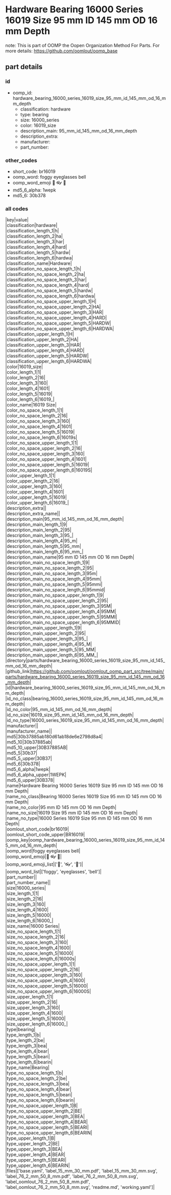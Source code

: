 # Hardware Bearing 16000 Series 16019 Size 95 mm ID 145 mm OD 16 mm Depth  

note: This is part of OOMP the Oopen Organization Method For Parts. For more details: https://github.com/oomlout/oomp_base

##  part details





### id
* oomp_id: hardware_bearing_16000_series_16019_size_95_mm_id_145_mm_od_16_mm_depth
  * classification: hardware
  * type: bearing
  * size: 16000_series
  * color: 16019_size
  * description_main: 95_mm_id_145_mm_od_16_mm_depth
  * description_extra: 
  * manufacturer: 
  * part_number: 

### other_codes
* short_code: br16019
* oomp_word: foggy eyeglasses bell
* oomp_word_emoji :foggy: :eyeglasses: :bell:
* md5_6_alpha: 1wepk
* md5_6: 30b378

### all codes 
|key|value|  
|classification|hardware|  
|classification_length_1|h|  
|classification_length_2|ha|  
|classification_length_3|har|  
|classification_length_4|hard|  
|classification_length_5|hardw|  
|classification_length_6|hardwa|  
|classification_name|Hardware|  
|classification_no_space_length_1|h|  
|classification_no_space_length_2|ha|  
|classification_no_space_length_3|har|  
|classification_no_space_length_4|hard|  
|classification_no_space_length_5|hardw|  
|classification_no_space_length_6|hardwa|  
|classification_no_space_upper_length_1|H|  
|classification_no_space_upper_length_2|HA|  
|classification_no_space_upper_length_3|HAR|  
|classification_no_space_upper_length_4|HARD|  
|classification_no_space_upper_length_5|HARDW|  
|classification_no_space_upper_length_6|HARDWA|  
|classification_upper_length_1|H|  
|classification_upper_length_2|HA|  
|classification_upper_length_3|HAR|  
|classification_upper_length_4|HARD|  
|classification_upper_length_5|HARDW|  
|classification_upper_length_6|HARDWA|  
|color|16019_size|  
|color_length_1|1|  
|color_length_2|16|  
|color_length_3|160|  
|color_length_4|1601|  
|color_length_5|16019|  
|color_length_6|16019_|  
|color_name|16019 Size|  
|color_no_space_length_1|1|  
|color_no_space_length_2|16|  
|color_no_space_length_3|160|  
|color_no_space_length_4|1601|  
|color_no_space_length_5|16019|  
|color_no_space_length_6|16019s|  
|color_no_space_upper_length_1|1|  
|color_no_space_upper_length_2|16|  
|color_no_space_upper_length_3|160|  
|color_no_space_upper_length_4|1601|  
|color_no_space_upper_length_5|16019|  
|color_no_space_upper_length_6|16019S|  
|color_upper_length_1|1|  
|color_upper_length_2|16|  
|color_upper_length_3|160|  
|color_upper_length_4|1601|  
|color_upper_length_5|16019|  
|color_upper_length_6|16019_|  
|description_extra||  
|description_extra_name||  
|description_main|95_mm_id_145_mm_od_16_mm_depth|  
|description_main_length_1|9|  
|description_main_length_2|95|  
|description_main_length_3|95_|  
|description_main_length_4|95_m|  
|description_main_length_5|95_mm|  
|description_main_length_6|95_mm_|  
|description_main_name|95 mm ID 145 mm OD 16 mm Depth|  
|description_main_no_space_length_1|9|  
|description_main_no_space_length_2|95|  
|description_main_no_space_length_3|95m|  
|description_main_no_space_length_4|95mm|  
|description_main_no_space_length_5|95mmi|  
|description_main_no_space_length_6|95mmid|  
|description_main_no_space_upper_length_1|9|  
|description_main_no_space_upper_length_2|95|  
|description_main_no_space_upper_length_3|95M|  
|description_main_no_space_upper_length_4|95MM|  
|description_main_no_space_upper_length_5|95MMI|  
|description_main_no_space_upper_length_6|95MMID|  
|description_main_upper_length_1|9|  
|description_main_upper_length_2|95|  
|description_main_upper_length_3|95_|  
|description_main_upper_length_4|95_M|  
|description_main_upper_length_5|95_MM|  
|description_main_upper_length_6|95_MM_|  
|directory|parts/hardware_bearing_16000_series_16019_size_95_mm_id_145_mm_od_16_mm_depth|  
|github_link|https://github.com/oomlout/oomlout_oomp_part_src/tree/main/parts/hardware_bearing_16000_series_16019_size_95_mm_id_145_mm_od_16_mm_depth|  
|id|hardware_bearing_16000_series_16019_size_95_mm_id_145_mm_od_16_mm_depth|  
|id_no_class|bearing_16000_series_16019_size_95_mm_id_145_mm_od_16_mm_depth|  
|id_no_color|95_mm_id_145_mm_od_16_mm_depth|  
|id_no_size|16019_size_95_mm_id_145_mm_od_16_mm_depth|  
|id_no_type|16000_series_16019_size_95_mm_id_145_mm_od_16_mm_depth|  
|manufacturer||  
|manufacturer_name||  
|md5|30b37885ab180d61ab18de6e2798d8a4|  
|md5_10|30b37885ab|  
|md5_10_upper|30B37885AB|  
|md5_5|30b37|  
|md5_5_upper|30B37|  
|md5_6|30b378|  
|md5_6_alpha|1wepk|  
|md5_6_alpha_upper|1WEPK|  
|md5_6_upper|30B378|  
|name|Hardware Bearing 16000 Series 16019 Size 95 mm ID 145 mm OD 16 mm Depth|  
|name_no_class|Bearing 16000 Series 16019 Size 95 mm ID 145 mm OD 16 mm Depth|  
|name_no_color|95 mm ID 145 mm OD 16 mm Depth|  
|name_no_size|16019 Size 95 mm ID 145 mm OD 16 mm Depth|  
|name_no_type|16000 Series 16019 Size 95 mm ID 145 mm OD 16 mm Depth|  
|oomlout_short_code|br16019|  
|oomlout_short_code_upper|BR16019|  
|oomp_key|oomp_hardware_bearing_16000_series_16019_size_95_mm_id_145_mm_od_16_mm_depth|  
|oomp_word|foggy eyeglasses bell|  
|oomp_word_emoji|:foggy: :eyeglasses: :bell:|  
|oomp_word_emoji_list|[':foggy:', ':eyeglasses:', ':bell:']|  
|oomp_word_list|['foggy', 'eyeglasses', 'bell']|  
|part_number||  
|part_number_name||  
|size|16000_series|  
|size_length_1|1|  
|size_length_2|16|  
|size_length_3|160|  
|size_length_4|1600|  
|size_length_5|16000|  
|size_length_6|16000_|  
|size_name|16000 Series|  
|size_no_space_length_1|1|  
|size_no_space_length_2|16|  
|size_no_space_length_3|160|  
|size_no_space_length_4|1600|  
|size_no_space_length_5|16000|  
|size_no_space_length_6|16000s|  
|size_no_space_upper_length_1|1|  
|size_no_space_upper_length_2|16|  
|size_no_space_upper_length_3|160|  
|size_no_space_upper_length_4|1600|  
|size_no_space_upper_length_5|16000|  
|size_no_space_upper_length_6|16000S|  
|size_upper_length_1|1|  
|size_upper_length_2|16|  
|size_upper_length_3|160|  
|size_upper_length_4|1600|  
|size_upper_length_5|16000|  
|size_upper_length_6|16000_|  
|type|bearing|  
|type_length_1|b|  
|type_length_2|be|  
|type_length_3|bea|  
|type_length_4|bear|  
|type_length_5|beari|  
|type_length_6|bearin|  
|type_name|Bearing|  
|type_no_space_length_1|b|  
|type_no_space_length_2|be|  
|type_no_space_length_3|bea|  
|type_no_space_length_4|bear|  
|type_no_space_length_5|beari|  
|type_no_space_length_6|bearin|  
|type_no_space_upper_length_1|B|  
|type_no_space_upper_length_2|BE|  
|type_no_space_upper_length_3|BEA|  
|type_no_space_upper_length_4|BEAR|  
|type_no_space_upper_length_5|BEARI|  
|type_no_space_upper_length_6|BEARIN|  
|type_upper_length_1|B|  
|type_upper_length_2|BE|  
|type_upper_length_3|BEA|  
|type_upper_length_4|BEAR|  
|type_upper_length_5|BEARI|  
|type_upper_length_6|BEARIN|  
|files|['base.yaml', 'label_15_mm_30_mm.pdf', 'label_15_mm_30_mm.svg', 'label_76_2_mm_50_8_mm.pdf', 'label_76_2_mm_50_8_mm.svg', 'label_oomlout_76_2_mm_50_8_mm.pdf', 'label_oomlout_76_2_mm_50_8_mm.svg', 'readme.md', 'working.yaml']|  

